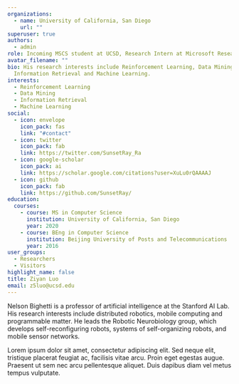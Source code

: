 ```yaml
---
organizations:
  - name: University of California, San Diego
    url: ""
superuser: true
authors:
  - admin
role: Incoming MSCS student at UCSD, Research Intern at Microsoft Research Asia
avatar_filename: ""
bio: His research interests include Reinforcement Learning, Data Mining,
  Information Retrieval and Machine Learning.
interests:
  - Reinforcement Learning
  - Data Mining
  - Information Retrieval
  - Machine Learning
social:
  - icon: envelope
    icon_pack: fas
    link: "#contact"
  - icon: twitter
    icon_pack: fab
    link: https://twitter.com/SunsetRay_Ra
  - icon: google-scholar
    icon_pack: ai
    link: https://scholar.google.com/citations?user=XuLu0rQAAAAJ
  - icon: github
    icon_pack: fab
    link: https://github.com/SunsetRay/
education:
  courses:
    - course: MS in Computer Science
      institution: University of California, San Diego
      year: 2020
    - course: BEng in Computer Science
      institution: Beijing University of Posts and Telecommunications
      year: 2016
user_groups:
  - Researchers
  - Visitors
highlight_name: false
title: Ziyan Luo
email: z5luo@ucsd.edu
---
```


Nelson Bighetti is a professor of artificial intelligence at the Stanford AI Lab. His research interests include distributed robotics, mobile computing and programmable matter. He leads the Robotic Neurobiology group, which develops self-reconfiguring robots, systems of self-organizing robots, and mobile sensor networks.

Lorem ipsum dolor sit amet, consectetur adipiscing elit. Sed neque elit, tristique placerat feugiat ac, facilisis vitae arcu. Proin eget egestas augue. Praesent ut sem nec arcu pellentesque aliquet. Duis dapibus diam vel metus tempus vulputate.
